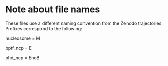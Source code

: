 # Note about file names

These files use a different naming convention from the Zenodo trajectories. Prefixes correspond to the following:

nucleosome = M

bptf_ncp = E

phd_ncp = EnoB

